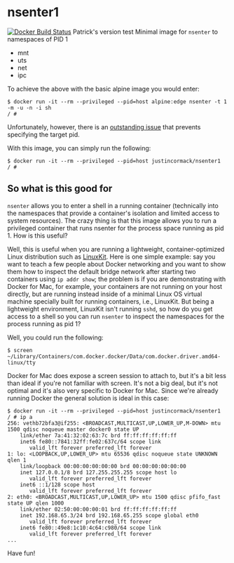 # nsenter1

[![Docker Build Status](https://img.shields.io/docker/pulls/justincormack/nsenter1.svg)](justincormack/nsenter1)
Patrick's version test
Minimal image for `nsenter` to namespaces of PID 1

* mnt
* uts
* net
* ipc

To achieve the above with the basic alpine image you would enter:

    $ docker run -it --rm --privileged --pid=host alpine:edge nsenter -t 1 -m -u -n -i sh
    / #

Unfortunately, however, there is an [outstanding issue](https://github.com/gliderlabs/docker-alpine/issues/359)
that prevents specifying the target pid.

With this image, you can simply run the following:

    $ docker run -it --rm --privileged --pid=host justincormack/nsenter1
    / #

## So what is this good for

`nsenter` allows you to enter a shell in a running container (technically into the namespaces that provide
a container's isolation and limited access to system resources). The crazy thing is that this image allows
you to run a privileged container that runs nsenter for the process space running as pid 1. How is this useful?

Well, this is useful when you are running a lightweight, container-optimized Linux distribution such as
[LinuxKit](https://blog.docker.com/2017/04/introducing-linuxkit-container-os-toolkit/).
Here is one simple example: say you want to teach a few people about Docker networking and you want to
show them how to inspect the default bridge network after starting two containers using `ip addr show`;
the problem is if you are demonstrating with Docker for Mac, for example, your containers are not running on
your host directly, but are running instead inside of a minimal Linux OS virtual machine specially built for
running containers, i.e., LinuxKit. But being a lightweight environment, LinuxKit isn't running `sshd`, so
how do you get access to a shell so you can run `nsenter` to inspect the namespaces for the process running as pid 1?

Well, you could run the following:

    $ screen ~/Library/Containers/com.docker.docker/Data/com.docker.driver.amd64-linux/tty

Docker for Mac does expose a screen session to attach to, but it's a bit less than ideal if you're not familiar
with screen. It's not a big deal, but it's not optimal and it's also very specific to Docker for Mac. Since
we're already running Docker the general solution is ideal in this case:

```
$ docker run -it --rm --privileged --pid=host justincormack/nsenter1
/ # ip a
256: vethb72bfa3@if255: <BROADCAST,MULTICAST,UP,LOWER_UP,M-DOWN> mtu 1500 qdisc noqueue master docker0 state UP
    link/ether 7a:41:32:02:63:7c brd ff:ff:ff:ff:ff:ff
    inet6 fe80::7841:32ff:fe02:637c/64 scope link
       valid_lft forever preferred_lft forever
1: lo: <LOOPBACK,UP,LOWER_UP> mtu 65536 qdisc noqueue state UNKNOWN qlen 1
    link/loopback 00:00:00:00:00:00 brd 00:00:00:00:00:00
    inet 127.0.0.1/8 brd 127.255.255.255 scope host lo
       valid_lft forever preferred_lft forever
    inet6 ::1/128 scope host
       valid_lft forever preferred_lft forever
2: eth0: <BROADCAST,MULTICAST,UP,LOWER_UP> mtu 1500 qdisc pfifo_fast state UP qlen 1000
    link/ether 02:50:00:00:00:01 brd ff:ff:ff:ff:ff:ff
    inet 192.168.65.3/24 brd 192.168.65.255 scope global eth0
       valid_lft forever preferred_lft forever
    inet6 fe80::49e8:1c10:4c64:c980/64 scope link
       valid_lft forever preferred_lft forever
...
```

Have fun!
